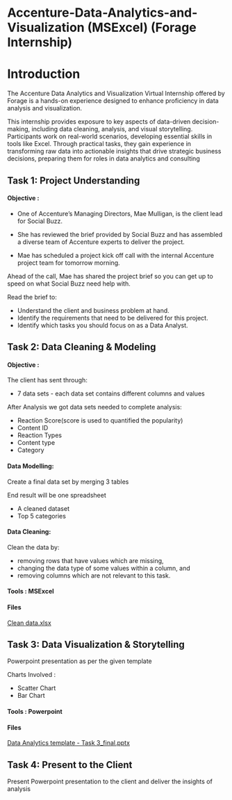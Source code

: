 # Accenture-Data-Analytics-and-Visualization (MSExcel) (Forage Internship)

# Introduction

The Accenture Data Analytics and Visualization Virtual Internship offered by Forage is a hands-on experience designed to enhance proficiency in data analysis and visualization. 

This internship provides exposure to key aspects of data-driven decision-making, including data cleaning, analysis, and visual storytelling. Participants work on real-world scenarios, developing essential skills in tools like Excel. Through practical tasks, they gain experience in transforming raw data into actionable insights that drive strategic business decisions, preparing them for roles in data analytics and consulting

## Task 1: Project Understanding

#### Objective :

* One of Accenture’s Managing Directors, Mae Mulligan, is the client lead for Social Buzz.

* She has reviewed the brief provided by Social Buzz and has assembled a diverse team of Accenture experts to deliver the project.

* Mae has scheduled a project kick off call with the internal Accenture project team for tomorrow morning.

Ahead of the call, Mae has shared the project brief so you can get up to speed on what Social Buzz need help with.

Read the brief to:

* Understand the client and business problem at hand.
* Identify the requirements that need to be delivered for this project.
* Identify which tasks you should focus on as a Data Analyst.


## Task 2: Data Cleaning & Modeling

#### Objective : 

The client has sent through:

* 7 data sets - each data set contains different columns and values

After Analysis we got data sets needed to complete analysis:

* Reaction Score(score is used to quantified the popularity)
* Content ID
* Reaction Types
* Content type
* Category

#### Data Modelling:

Create a final data set by merging 3 tables

End result will be one spreadsheet

* A cleaned dataset
* Top 5 categories

#### Data Cleaning:

Clean the data by:

* removing rows that have values which are missing,
* changing the data type of some values within a column, and
* removing columns which are not relevant to this task.

#### Tools : MSExcel
#### Files
 [Clean data.xlsx](https://github.com/user-attachments/files/17615280/Clean.data.xlsx)


## Task 3: Data Visualization & Storytelling

Powerpoint presentation as per the given template

Charts Involved :

* Scatter Chart
* Bar Chart

#### Tools : Powerpoint
#### Files
[Data Analytics template - Task 3_final.pptx](https://github.com/user-attachments/files/17615325/Data.Analytics.template.-.Task.3_final.pptx)


## Task 4: Present to the Client

Present Powerpoint presentation to the client and deliver the insights of analysis



